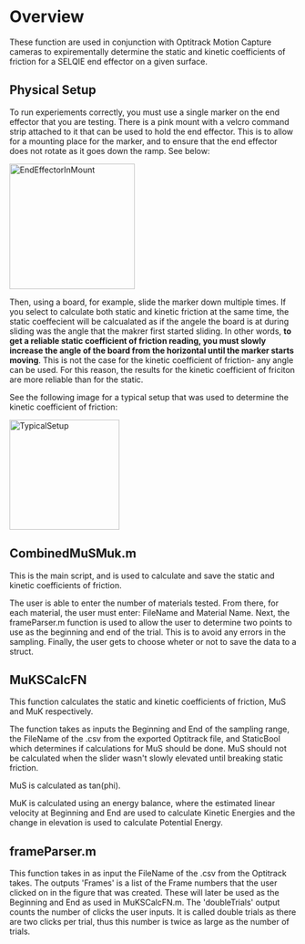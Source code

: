 # Overview

These function are used in conjunction with Optitrack Motion Capture cameras to expirementally determine the static and kinetic coefficients of friction for a SELQIE end effector on a given surface.  

## Physical Setup

To run experiements correctly, you must use a single marker on the end effector that you are testing. There is a pink mount with a velcro command strip attached to it that can be used to hold the end effector.  This is to allow for a mounting place for the marker, and to ensure that the end effector does not rotate as it goes down the ramp.  See below: 

<img width="220" alt="EndEffectorInMount" src="https://github.com/user-attachments/assets/5c5a04a2-5f7b-40db-a60c-634cb8b428f1">

Then, using a board, for example, slide the marker down multiple times.  If you select to calculate both static and kinetic friction at the same time, the static coeffecient will be calcualated as if the angele the board is at during sliding was the angle that the makrer first started sliding.  In other words, **to get a reliable static coefficient of friction reading, you must slowly increase the angle of the board from the horizontal until the marker starts moving**.  This is not the case for the kinetic coefficient of friction- any angle can be used.  For this reason, the results for the kinetic coefficient of friciton are more reliable than for the static.

See the following image for a typical setup that was used to determine the kinetic coefficient of friction: 

<img width="193" alt="TypicalSetup" src="https://github.com/user-attachments/assets/3c7a9701-1d09-4d76-a7a4-2a70d8110087">

## CombinedMuSMuk.m

This is the main script, and is used to calculate and save the static and kinetic coefficients of friction.

The user is able to enter the number of materials tested.  From there, for each material, the user must enter: FileName and Material Name.  Next, the frameParser.m function is used to allow the user to determine two points to use as the beginning and end of the trial.  This is to avoid any errors in the sampling. Finally, the user gets to choose wheter or not to save the data to a struct.

## MuKSCalcFN

This function calculates the static and kinetic coefficients of friction, MuS and MuK respectively.

The function takes as inputs the Beginning and End of the sampling range, the FileName of the .csv from the exported Optitrack file, and StaticBool which determines if calculations for MuS should be done.  MuS should not be calculated when the slider wasn't slowly elevated until breaking static friction.

MuS is calculated as tan(phi).

MuK is calculated using an energy balance, where the estimated linear
velocity at Beginning and End are used to calculate Kinetic Energies and the change in elevation is used to calculate Potential Energy.  

## frameParser.m

This function takes in as input the FileName of the .csv from the Optitrack takes.  The outputs 'Frames' is a list of the Frame numbers that the user clicked on in the figure that was created. These will later be used as the Beginning and End as used in MuKSCalcFN.m.  The 'doubleTrials' output counts the number of clicks the user inputs.  It is called double trials as    there are two clicks per trial, thus this number is twice as large as the number of trials.
